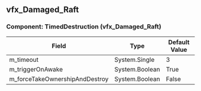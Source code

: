 ## vfx_Damaged_Raft

### Component: TimedDestruction (vfx_Damaged_Raft)

|Field|Type|Default Value|
|---|---|---|
|m_timeout|System.Single|3|
|m_triggerOnAwake|System.Boolean|True|
|m_forceTakeOwnershipAndDestroy|System.Boolean|False|

